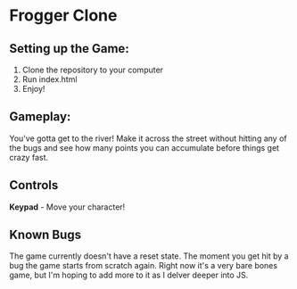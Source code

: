 Frogger Clone
===

Setting up the Game:
---
1. Clone the repository to your computer
2. Run index.html
3. Enjoy!

Gameplay:
---
You've gotta get to the river! Make it across the street without hitting any of the bugs and see how many points you can accumulate before things get crazy fast.

Controls
---
**Keypad** - Move your character!

Known Bugs
---
The game currently doesn't have a reset state. The moment you get hit by a bug the game starts from scratch again. Right now it's a very bare bones game, but I'm hoping to add more to it as I delver deeper into JS.